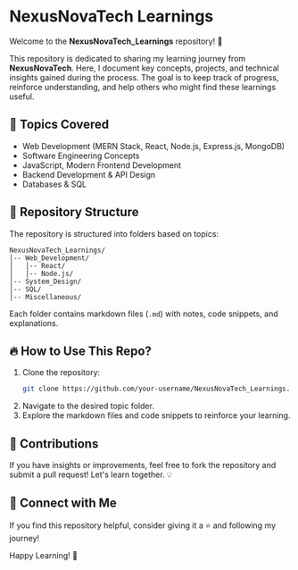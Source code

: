 # NexusNovaTech Learnings

Welcome to the **NexusNovaTech_Learnings** repository! 🚀

This repository is dedicated to sharing my learning journey from **NexusNovaTech**. Here, I document key concepts, projects, and technical insights gained during the process. The goal is to keep track of progress, reinforce understanding, and help others who might find these learnings useful.

## 📌 Topics Covered
- Web Development (MERN Stack, React, Node.js, Express.js, MongoDB)
- Software Engineering Concepts
- JavaScript, Modern Frontend Development
- Backend Development & API Design
- Databases & SQL


## 📂 Repository Structure
The repository is structured into folders based on topics:

```
NexusNovaTech_Learnings/
│-- Web_Development/
│   │-- React/
│   │-- Node.js/
│-- System_Design/
│-- SQL/
│-- Miscellaneous/
```

Each folder contains markdown files (`.md`) with notes, code snippets, and explanations.

## 🔥 How to Use This Repo?
1. Clone the repository:
   ```sh
   git clone https://github.com/your-username/NexusNovaTech_Learnings.git
   ```
2. Navigate to the desired topic folder.
3. Explore the markdown files and code snippets to reinforce your learning.

## 🤝 Contributions
If you have insights or improvements, feel free to fork the repository and submit a pull request! Let's learn together. 💡

## 📢 Connect with Me
If you find this repository helpful, consider giving it a ⭐ and following my journey!

Happy Learning! 🚀

